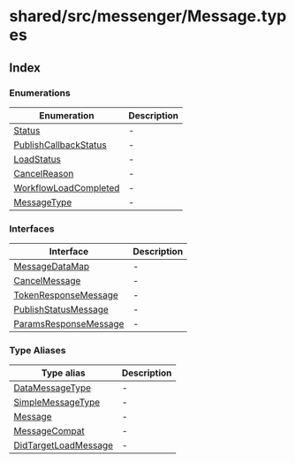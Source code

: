# shared/src/messenger/Message.types

## Index

### Enumerations

| Enumeration | Description |
| ------ | ------ |
| [Status](enumerations/Status.md) | - |
| [PublishCallbackStatus](enumerations/PublishCallbackStatus.md) | - |
| [LoadStatus](enumerations/LoadStatus.md) | - |
| [CancelReason](enumerations/CancelReason.md) | - |
| [WorkflowLoadCompleted](enumerations/WorkflowLoadCompleted.md) | - |
| [MessageType](enumerations/MessageType.md) | - |

### Interfaces

| Interface | Description |
| ------ | ------ |
| [MessageDataMap](interfaces/MessageDataMap.md) | - |
| [CancelMessage](interfaces/CancelMessage.md) | - |
| [TokenResponseMessage](interfaces/TokenResponseMessage.md) | - |
| [PublishStatusMessage](interfaces/PublishStatusMessage.md) | - |
| [ParamsResponseMessage](interfaces/ParamsResponseMessage.md) | - |

### Type Aliases

| Type alias | Description |
| ------ | ------ |
| [DataMessageType](type-aliases/data-message-type.md) | - |
| [SimpleMessageType](type-aliases/simple-message-type.md) | - |
| [Message](type-aliases/message.md) | - |
| [MessageCompat](type-aliases/message-compat.md) | - |
| [DidTargetLoadMessage](type-aliases/did-target-load-message.md) | - |

